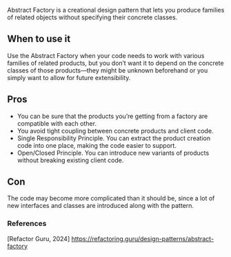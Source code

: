 Abstract Factory is a creational design pattern that lets you produce families of related objects without specifying their concrete classes.

## When to use it
Use the Abstract Factory when your code needs to work with various families of related products, but you don’t want it to depend on the concrete classes of those products—they might be unknown beforehand or you simply want to allow for future extensibility.

## Pros
* You can be sure that the products you’re getting from a factory are compatible with each other.
* You avoid tight coupling between concrete products and client code.
* Single Responsibility Principle. You can extract the product creation code into one place, making the code easier to support.
* Open/Closed Principle. You can introduce new variants of products without breaking existing client code.

## Con 
The code may become more complicated than it should be, since a lot of new interfaces and classes are introduced along with the pattern.

### References
[Refactor Guru, 2024] https://refactoring.guru/design-patterns/abstract-factory